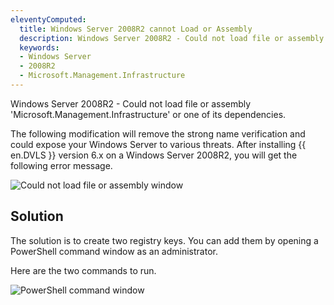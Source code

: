 ```yaml
---
eleventyComputed:
  title: Windows Server 2008R2 cannot Load or Assembly
  description: Windows Server 2008R2 - Could not load file or assembly 'Microsoft.Management.Infrastructure' or one of its dependencies.
  keywords:
  - Windows Server
  - 2008R2
  - Microsoft.Management.Infrastructure
---
```

Windows Server 2008R2 - Could not load file or assembly 'Microsoft.Management.Infrastructure' or one of its dependencies.

The following modification will remove the strong name verification and could expose your Windows Server to various threats.
After installing {{ en.DVLS }} version 6.x on a Windows Server 2008R2, you will get the following error message.

![Could not load file or assembly window](https://cdnweb.devolutions.net/docs/docs_en_kb_KB4004.png)

## Solution

The solution is to create two registry keys. You can add them by opening a PowerShell command window as an administrator.

Here are the two commands to run.

![PowerShell command window](https://cdnweb.devolutions.net/docs/docs_en_kb_KB4005.png)
